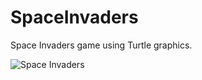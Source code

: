 # SpaceInvaders

Space Invaders game using Turtle graphics.

![Space Invaders](https://user-images.githubusercontent.com/53008719/120204410-64d34a00-c246-11eb-8be3-e3e5adb26232.png)
